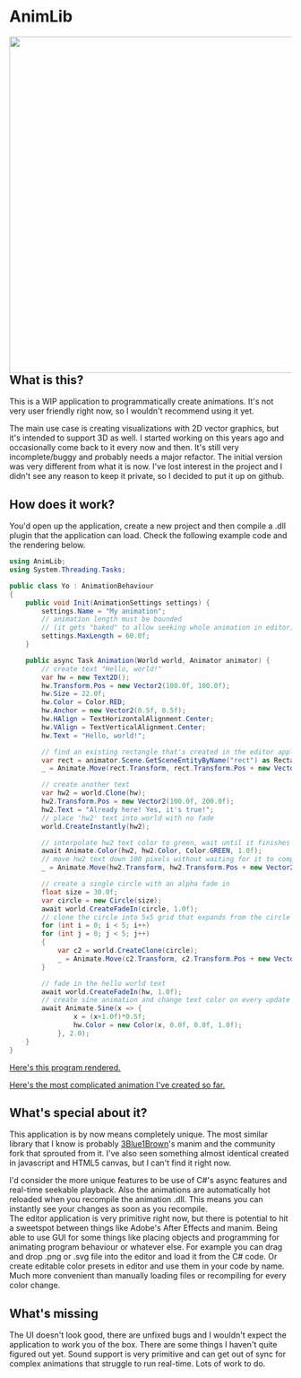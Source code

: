# AnimLib

<a href="url"><img src="https://blog.tammearu.eu/AnimLib.png" align="left" width="600" ></a>
  
  

## What is this?
This is a WIP application to programmatically create animations. 
It's not very user friendly right now, so I wouldn't recommend using it yet.

The main use case is creating visualizations with 2D vector graphics, but it's intended to support 3D as well.
I started working on this years ago and occasionally come back to it every now and then. It's still very incomplete/buggy and probably needs a major
refactor. The initial version was very different from what it is now. I've lost interest in the project and I didn't see any reason to keep it private, so I
decided to put it up on github.

## How does it work?

You'd open up the application, create a new project and then compile a .dll plugin that the application can load.
Check the following example code and the rendering below.

```cs
using AnimLib;
using System.Threading.Tasks;

public class Yo : AnimationBehaviour
{
    public void Init(AnimationSettings settings) {
        settings.Name = "My animation";
        // animation length must be bounded
        // (it gets "baked" to allow seeking whole animation in editor)
        settings.MaxLength = 60.0f; 
    }

    public async Task Animation(World world, Animator animator) {
        // create text "Hello, world!"
        var hw = new Text2D();
        hw.Transform.Pos = new Vector2(100.0f, 100.0f);
        hw.Size = 22.0f;
        hw.Color = Color.RED;
        hw.Anchor = new Vector2(0.5f, 0.5f);
        hw.HAlign = TextHorizontalAlignment.Center;
        hw.VAlign = TextVerticalAlignment.Center;
        hw.Text = "Hello, world!";

        // find an existing rectangle that's created in the editor application
        var rect = animator.Scene.GetSceneEntityByName("rect") as Rectangle;
        _ = Animate.Move(rect.Transform, rect.Transform.Pos + new Vector2(100.0f, 100.0f), 1.0f);

        // create another text
        var hw2 = world.Clone(hw);
        hw2.Transform.Pos = new Vector2(100.0f, 200.0f);
        hw2.Text = "Already here! Yes, it's true!";
        // place 'hw2' text into world with no fade
        world.CreateInstantly(hw2);

        // interpolate hw2 text color to green, wait until it finishes
        await Animate.Color(hw2, hw2.Color, Color.GREEN, 1.0f);
        // move hw2 text down 100 pixels without waiting for it to complete
        _ = Animate.Move(hw2.Transform, hw2.Transform.Pos + new Vector2(0.0f, 100.0f), 1.0f);

        // create a single circle with an alpha fade in
        float size = 30.0f;
        var circle = new Circle(size);
        await world.CreateFadeIn(circle, 1.0f);
        // clone the circle into 5x5 grid that expands from the circle
        for (int i = 0; i < 5; i++)
        for (int j = 0; j < 5; j++)
        {
            var c2 = world.CreateClone(circle);
            _ = Animate.Move(c2.Transform, c2.Transform.Pos + new Vector2(i*2.0f*size, j*2.0f*size), 1.0f);
        }

        // fade in the hello world text
        await world.CreateFadeIn(hw, 1.0f);
        // create sine animation and change text color on every update (2hz sine black->red)
        await Animate.Sine(x => {
                x = (x+1.0f)*0.5f;
                hw.Color = new Color(x, 0.0f, 0.0f, 1.0f);
            }, 2.0);
    }
}
```

[Here's this program rendered.](https://youtu.be/JRv98Lcgkew)

[Here's the most complicated animation I've created so far.](https://youtu.be/_LwfBfO-Tao)

## What's special about it?

This application is by now means completely unique.
The most similar library that I know is probably [3Blue1Brown](https://www.3blue1brown.com/)'s manim and the community fork that sprouted from it. 
I've also seen something almost identical created in javascript and HTML5 canvas, but I can't find it right now. 

I'd consider the more unique features to be use of C#'s async features and real-time seekable playback. 
Also the animations are automatically hot reloaded when you recompile the animation .dll. This means you can instantly see your changes as soon as you recompile.  
The editor application is very primitive right now, but there is potential to hit a sweetspot between things like Adobe's After Effects and manim. Being able to use GUI
for some things like placing objects and programming for animating program behaviour or whatever else. For example you can drag and drop .png or .svg file into the editor
and load it from the C# code. Or create editable color presets in editor and use them in your code by name. Much more convenient than manually loading files or recompiling for every color change.

## What's missing

The UI doesn't look good, there are unfixed bugs and I wouldn't expect the application to work you of the box. There are some things I haven't quite figured out yet. 
Sound support is very primitive and can get out of sync for complex animations that struggle to run real-time. Lots of work to do.

